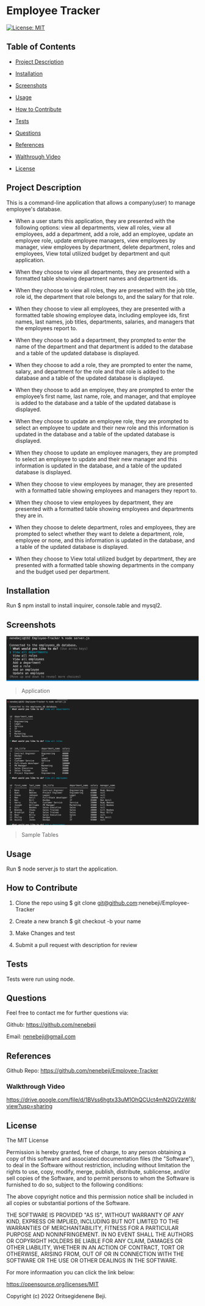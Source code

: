 # Employee Tracker
[![License: MIT](https://img.shields.io/badge/License-MIT-yellow.svg)](https://opensource.org/licenses/MIT)

## Table of Contents

- [Project Description](#project-description)

- [Installation](#installation)

- [Screenshots](#screenshots)

- [Usage](#usage)

- [How to Contribute](#how-to-contribute)

- [Tests](#test)

- [Questions](#questions)

- [References](#references)

 - [Walthrough Video](#walkthrough-video)

- [License](#license)

## Project Description

This is a command-line application that allows a company(user) to manage employee's database.

* When a user starts this application, they are presented with the following options: view all departments, view all roles, view all employees, add a department, add a role, add an employee, update an employee role, update employee managers, view employees by manager, view employees by department, delete department, roles and employees, View total utilized budget by department and quit application.

* When they choose to view all departments, they are presented with a formatted table showing department names and department ids.

* When they choose to view all roles, they are presented with the job title, role id, the department that role belongs to, and the salary for that role.

* When they choose to view all employees, they are presented with a formatted table showing employee data, including employee ids, first names, last names, job titles, departments, salaries, and managers that the employees report to.

* When they choose to add a department, they prompted to enter the name of the department and that department is added to the database and a table of the updated database is displayed.

* When they choose to add a role, they are prompted to enter the name, salary, and department for the role and that role is added to the database and a table of the updated database is displayed.

* When they choose to add an employee, they are prompted to enter the employee’s first name, last name, role, and manager, and that employee is added to the database and a table of the updated database is displayed.

* When they choose to update an employee role, they are prompted to select an employee to update and their new role and this information is updated in the database and a table of the updated database is displayed.

* When they choose to update an employee managers, they are prompted to select an employee to update and their new manager and this information is updated in the database, and a table of the updated database is displayed.

* When they choose to view employees by manager, they are presented with a formatted table showing employees and managers they report to.

* When they choose to view employees by department, they are presented with a formatted table showing employees and departments they are in.

* When they choose to delete department, roles and employees, they are prompted to select whether they want to delete a department, role, employee or none, and this information is updated in the database, and a table of the updated database is displayed.

* When they choose to View total utilized budget by department, they are presented with a formatted table showing departments in the company and the budget used per department.

## Installation

Run $ npm install  to install inquirer, console.table and mysql2.


## Screenshots

![App Image](/assets/images/AppImage.png)
> Application


![App Image](/assets/images/SampleTable.png)
> Sample Tables



## Usage 

Run $ node server.js to start the application.


## How to Contribute

1. Clone the repo using $ git clone git@github.com:nenebeji/Employee-Tracker

2. Create a new branch $ git checkout -b your name 

3. Make Changes and test 

4. Submit a pull request with description for review


## Tests

Tests were run using node.


## Questions

Feel free to contact me for further questions via:

Github: https://github.com/nenebeji

Email: nenebeji@gmail.com


## References

Github Repo: https://github.com/nenebeji/Employee-Tracker

### Walkthrough Video

https://drive.google.com/file/d/1BVss6hgtx33uM1OhQCUct4mN2GV2zWl8/view?usp=sharing


## License

The MIT License

  
Permission is hereby granted, free of charge, to any person obtaining a copy
of this software and associated documentation files (the "Software"), to deal
in the Software without restriction, including without limitation the rights
to use, copy, modify, merge, publish, distribute, sublicense, and/or sell
copies of the Software, and to permit persons to whom the Software is
furnished to do so, subject to the following conditions:
    
The above copyright notice and this permission notice shall be included in all
copies or substantial portions of the Software.
    
THE SOFTWARE IS PROVIDED "AS IS", WITHOUT WARRANTY OF ANY KIND, EXPRESS OR
IMPLIED, INCLUDING BUT NOT LIMITED TO THE WARRANTIES OF MERCHANTABILITY,
FITNESS FOR A PARTICULAR PURPOSE AND NONINFRINGEMENT. IN NO EVENT SHALL THE
AUTHORS OR COPYRIGHT HOLDERS BE LIABLE FOR ANY CLAIM, DAMAGES OR OTHER
LIABILITY, WHETHER IN AN ACTION OF CONTRACT, TORT OR OTHERWISE, ARISING FROM,
OUT OF OR IN CONNECTION WITH THE SOFTWARE OR THE USE OR OTHER DEALINGS IN THE
SOFTWARE.

For more informaation you can click the link below:

https://opensource.org/licenses/MIT

Copyright (c) 2022 Oritsegidenene Beji.
